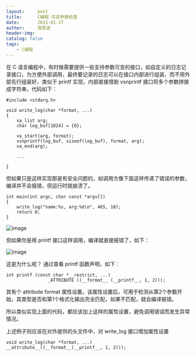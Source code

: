 ```yaml
---
layout:     post
title:      C编程-可变参数检查
date:       2021-01-27
author:     周思进
header-img:	
catalog: false
tags:
    - C编程
---
```


在 C 语言编程中，有时候需要提供一些支持参数可变的接口，如自定义的日志记录接口，为方便外部调用，最终要记录的日志可以在接口内部进行组装，而不用外部先行组装好，类似于 printf 实现，内部直接借助 vsnprintf 接口将多个参数拼接成字符串，代码如下：


```
#include <stdarg.h>

void write_log(char *format, ...)
{
    va_list arg;
    char log_buf[1024] = {0};

    va_start(arg, format);
    vsnprintf(log_buf, sizeof(log_buf), format, arg);
    va_end(arg);

    ...

}
```

但如果只是这样实现那是有安全问题的，如调用方像下面这样传递了错误的参数，编译并不会报错，但运行时就崩溃了。


```
int main(int argc, char const *argv[])
{
    write_log("name:%s, arg:%d\n", 465, 18);
    return 0;
}
```

![image](https://tva1.sinaimg.cn/large/008eGmZEly1gn2kjdc364j30ve03q0t3.jpg)


但如果你是用 printf 接口这样调用，编译就直接报错了，如下：

![image](https://tva1.sinaimg.cn/large/008eGmZEly1gn2klvjokxj314s054js5.jpg)

这是为什么呢？ 通过查看 printf 函数声明，如下：


```
int printf (const char *__restrict, ...)
                _ATTRIBUTE ((__format__ (__printf__, 1, 2)));
```

                
其有个 attribute format 属性设置，该属性设置后，可用于检测从第2个参数开始，其类型是否和第1个格式化输出完全匹配，如果不匹配，就会编译报错。

所以类似实现上面的代码，都应该加上这样的属性设置，避免调用错误而发生异常情况。

上述例子则应该在对外提供的头文件中，对 write_log 接口增加属性设置


```
void write_log(char *format, ...) __attribute__((__format__(__printf__, 1, 2)));
```

